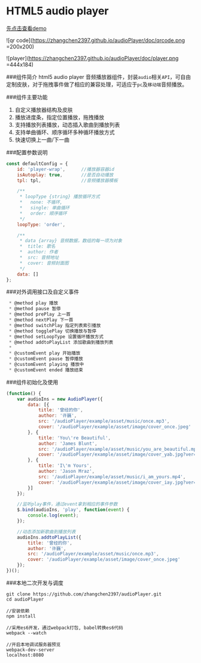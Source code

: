 HTML5 audio player
======

[先点击查看demo](https://zhangchen2397.github.io/audioPlayer/example/)

![qr code](https://zhangchen2397.github.io/audioPlayer/doc/qrcode.png =200x200)

![player](https://zhangchen2397.github.io/audioPlayer/doc/player.png =444x184)


###组件简介
html5 audio player 音频播放器组件，封装`audio`相关`API`，可自由定制皮肤，对于拖拽事件做了相应的兼容处理，可适应于`pc`及`移动端`音频播放。

###组件主要功能
1. 自定义播放器结构及皮肤
2. 播放进度条，指定位置播放，拖拽播放
3. 支持播放列表播放，动态插入歌曲到播放列表
4. 支持单曲循环、顺序循环多种循环播放方式
5. 快速切换上一曲/下一曲

###配置参数说明
```javascript
const defaultConfig = {
    id: 'player-wrap',      //播放器容器id
    isAutoplay: true,       //是否自动播放
    tpl: tpl,               //音频播放器模板

    /**
     * loopType {string} 播放循环方式
     *   none: 不循环,
     *   single: 单曲循环
     *   order: 顺序循环
     */
    loopType: 'order',

    /**
     * data {array} 音频数据，数组的每一项为对象
     *  title: 歌名
     *  author: 作者
     *  src: 音频地址
     *  cover: 音频封面图
     */
    data: []
};
```

###对外调用接口及自定义事件
```javascript
 * @method play 播放
 * @method pause 暂停
 * @method prePlay 上一首
 * @method nextPlay 下一首
 * @method switchPlay 指定列表索引播放
 * @method togglePlay 切换播放与暂停
 * @method setLoopType 设置循环播放方式
 * @method addtoPlayList 添加歌曲到播放列表
 *
 * @customEvent play 开始播放
 * @customEvent pause 暂停播放
 * @customEvent playing 播放中
 * @customEvent ended 播放结束
 ```

###组件初始化及使用
```javascript
(function() {
    var audioIns = new AudioPlayer({
        data: [{
            title: '曾经的你',
            author: '许巍',
            src: '/audioPlayer/example/asset/music/once.mp3',
            cover: '/audioPlayer/example/asset/image/cover_once.jpeg'
        }, {
            title: 'You\'re Beautiful',
            author: 'James Blunt',
            src: '/audioPlayer/example/asset/music/you_are_beautiful.mp4',
            cover: '/audioPlayer/example/asset/image/cover_yab.jpg?ver=1'
        }, {
            title: 'I\'m Yours',
            author: 'Jason Mraz',
            src: '/audioPlayer/example/asset/music/i_am_yours.mp4',
            cover: '/audioPlayer/example/asset/image/cover_iay.jpg?ver=1'
        }]
    });

    //监听play事件，通过event拿到相应的事件参数
    $.bind(audioIns, 'play', function(event) {
        console.log(event);
    });

    //动态添加新歌曲到播放列表
    audioIns.addtoPlayList({
        title: '曾经的你',
        author: '许巍',
        src: '/audioPlayer/example/asset/music/once.mp3',
        cover: '/audioPlayer/example/asset/image/cover_once.jpeg'
    });
})();
```

###本地二次开发与调度
```
git clone https://github.com/zhangchen2397/audioPlayer.git
cd audioPlayer

//安装依赖
npm install

//采用es6开发，通过webpack打包, babel转换es6代码
webpack --watch

//开启本地调试服务器预览
webpack-dev-server
localhost:8080
```

